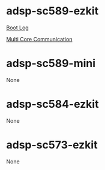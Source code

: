 adsp-sc589-ezkit
=================
[Boot Log](https://src.timesys.com/services/analog-devices/analog-devices-yocto-bsp-porting/meta-adi/tree/manifest/tests/adsp-sc589-ezkit/BOOTLOG.md)

[Multi Core Communication](https://src.timesys.com/services/analog-devices/analog-devices-yocto-bsp-porting/meta-adi/tree/manifest/tests/adsp-sc589-ezkit/MCC.md)

adsp-sc589-mini
=================
None

adsp-sc584-ezkit
=================
None

adsp-sc573-ezkit
=================
None